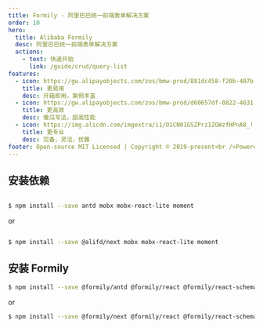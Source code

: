 ```yaml
---
title: Formily - 阿里巴巴统一前端表单解决方案
order: 10
hero:
  title: Alibaba Formily
  desc: 阿里巴巴统一前端表单解决方案
  actions:
    - text: 快速开始
      link: /guide/crud/query-list
features:
  - icon: https://gw.alipayobjects.com/zos/bmw-prod/881dc458-f20b-407b-947a-95104b5ec82b/k79dm8ih_w144_h144.png
    title: 更易用
    desc: 开箱即用，案例丰富
  - icon: https://gw.alipayobjects.com/zos/bmw-prod/d60657df-0822-4631-9d7c-e7a869c2f21c/k79dmz3q_w126_h126.png
    title: 更高效
    desc: 傻瓜写法，超高性能
  - icon: https://img.alicdn.com/imgextra/i1/O1CN01GSZPrz1ZGWzfHPnA8_!!6000000003167-55-tps-800-800.svg
    title: 更专业
    desc: 完备，灵活，优雅
footer: Open-source MIT Licensed | Copyright © 2019-present<br />Powered by self
---
```


## 安装依赖

```bash

$ npm install --save antd mobx mobx-react-lite moment

```

or

```bash

$ npm install --save @alifd/next mobx mobx-react-lite moment

```

## 安装 Formily

```bash
$ npm install --save @formily/antd @formily/react @formily/react-schema-field

```

or

```bash
$ npm install --save @formily/next @formily/react @formily/react-schema-field

```
